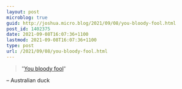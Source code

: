 ```yaml
---
layout: post
microblog: true
guid: http://joshua.micro.blog/2021/09/08/you-bloody-fool.html
post_id: 1402375
date: 2021-09-08T16:07:36+1100
lastmod: 2021-09-08T16:07:36+1100
type: post
url: /2021/09/08/you-bloody-fool.html
---
```

> "[You bloody fool](https://www.bbc.com/news/av/world-australia-58476891)"

– Australian duck
